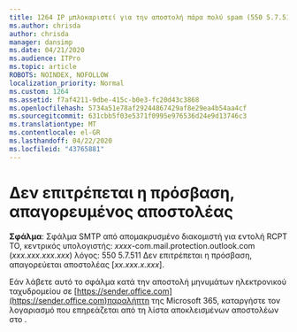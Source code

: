 ```yaml
---
title: 1264 IP μπλοκαριστεί για την αποστολή πάρα πολύ spam (550 5.7.51)
ms.author: chrisda
author: chrisda
manager: dansimp
ms.date: 04/21/2020
ms.audience: ITPro
ms.topic: article
ROBOTS: NOINDEX, NOFOLLOW
localization_priority: Normal
ms.custom: 1264
ms.assetid: f7af4211-9dbe-415c-b0e3-fc20d43c3868
ms.openlocfilehash: 5734a51e78af29244867429af8e29ea4b54aa4cf
ms.sourcegitcommit: 631cbb5f03e5371f0995e976536d24e9d13746c3
ms.translationtype: MT
ms.contentlocale: el-GR
ms.lasthandoff: 04/22/2020
ms.locfileid: "43765881"
---
```

# <a name="access-denied-banned-sender"></a>Δεν επιτρέπεται η πρόσβαση, απαγορευμένος αποστολέας

 **Σφάλμα**: Σφάλμα SMTP από απομακρυσμένο διακομιστή για εντολή RCPT TO, κεντρικός υπολογιστής: *xxxx*-com.mail.protection.outlook.com (*xxx.xxx.xxx.xxx*) λόγος: 550 5.7.511 Δεν επιτρέπεται η πρόσβαση, απαγορεύεται αποστολέας [*xx.xxx.x.xxx*]. 

Εάν λάβετε αυτό το σφάλμα κατά την αποστολή μηνυμάτων ηλεκτρονικού ταχυδρομείου σε [https://sender.office.com](https://sender.office.com)παραλήπτη της Microsoft 365, καταργήστε τον λογαριασμό που επηρεάζεται από τη λίστα αποκλεισμένων αποστολέων στο .
